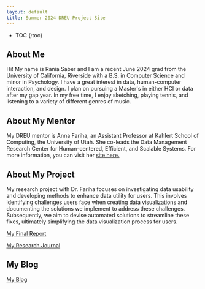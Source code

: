 ```yaml
---
layout: default
title: Summer 2024 DREU Project Site
---
```


* TOC
{:toc}

## About Me

Hi! My name is Rania Saber and I am a recent June 2024 grad from the University of California, Riverside with a B.S. in Computer Science and minor in Psychology. I have a great interest in data, human-computer interaction, and design. I plan on pursuing a Master's in either HCI or data after my gap year. In my free time, I enjoy sketching, playing tennis, and listening to a variety of different genres of music.

## About My Mentor

My DREU mentor is Anna Fariha, an Assistant Professor at Kahlert School of Computing, the University of Utah. She co-leads the Data Management Research Center for Human-centered, Efficient, and Scalable Systems. For more information, you can visit her [site here.](https://afariha.github.io/) 

## About My Project

My research project with Dr. Fariha focuses on investigating data usability and developing methods to enhance data utility for users. This involves identifying challenges users face when creating data visualizations and documenting the solutions we implement to address these challenges. Subsequently, we aim to devise automated solutions to streamline these fixes, ultimately simplifying the data visualization process for users.

[My Final Report](files/finalreport.pdf) 


[My Research Journal](https://docs.google.com/document/d/1CjSX7KNaK3mmlgnfPw0etAUquP2Ghmer9L3EZvUe3rU/edit)

## My Blog

[My Blog](blog.html)
